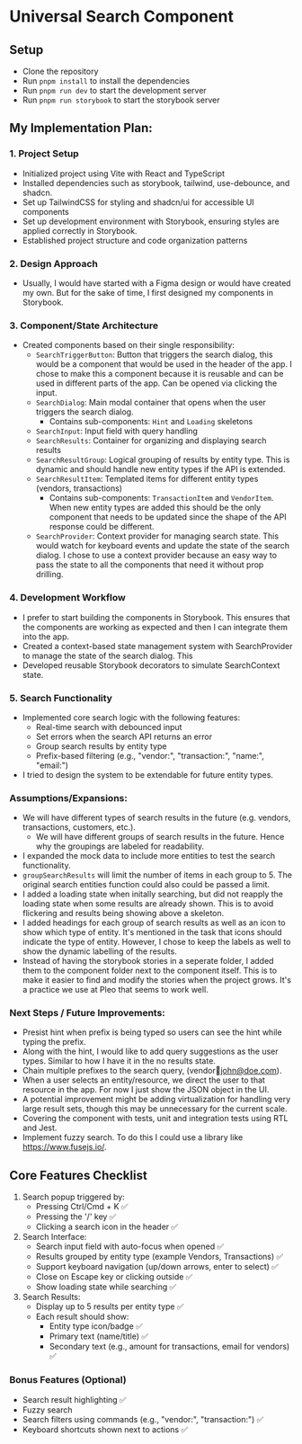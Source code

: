 # Universal Search Component

## Setup

- Clone the repository
- Run `pnpm install` to install the dependencies
- Run `pnpm run dev` to start the development server
- Run `pnpm run storybook` to start the storybook server

## My Implementation Plan:

### 1. Project Setup

- Initialized project using Vite with React and TypeScript
- Installed dependencies such as storybook, tailwind, use-debounce, and shadcn.
- Set up TailwindCSS for styling and shadcn/ui for accessible UI components
- Set up development environment with Storybook, ensuring styles are applied correctly in Storybook.
- Established project structure and code organization patterns

### 2. Design Approach

- Usually, I would have started with a Figma design or would have created my own. But for the sake of time, I first designed my components in Storybook.

### 3. Component/State Architecture

- Created components based on their single responsibility:
  - `SearchTriggerButton`: Button that triggers the search dialog, this would be a component that would be used in the header of the app. I chose to make this a component because it is reusable and can be used in different parts of the app. Can be opened via clicking the input.
  - `SearchDialog`: Main modal container that opens when the user triggers the search dialog.
    - Contains sub-components: `Hint` and `Loading` skeletons
  - `SearchInput`: Input field with query handling
  - `SearchResults`: Container for organizing and displaying search results
  - `SearchResultGroup`: Logical grouping of results by entity type. This is dynamic and should handle new entity types if the API is extended.
  - `SearchResultItem`: Templated items for different entity types (vendors, transactions)
    - Contains sub-components: `TransactionItem` and `VendorItem`. When new entity types are added this should be the only component that needs to be updated since the shape of the API response could be different.
  - `SearchProvider`: Context provider for managing search state. This would watch for keyboard events and update the state of the search dialog. I chose to use a context provider because an easy way to pass the state to all the components that need it without prop drilling.

### 4. Development Workflow

- I prefer to start building the components in Storybook. This ensures that the components are working as expected and then I can integrate them into the app.
- Created a context-based state management system with SearchProvider to manage the state of the search dialog. This
- Developed reusable Storybook decorators to simulate SearchContext state.

### 5. Search Functionality

- Implemented core search logic with the following features:
  - Real-time search with debounced input
  - Set errors when the search API returns an error
  - Group search results by entity type
  - Prefix-based filtering (e.g., "vendor:", "transaction:", "name:", "email:")
- I tried to design the system to be extendable for future entity types.

### Assumptions/Expansions:

- We will have different types of search results in the future (e.g. vendors, transactions, customers, etc.).
  - We will have different groups of search results in the future. Hence why the groupings are labeled for readability.
- I expanded the mock data to include more entities to test the search functionality.
- `groupSearchResults` will limit the number of items in each group to 5. The original search entities function could also could be passed a limit.
- I added a loading state when initally searching, but did not reapply the loading state when some results are already shown. This is to avoid flickering and results being showing above a skeleton.
- I added headings for each group of search results as well as an icon to show which type of entity. It's mentioned in the task that icons should indicate the type of entity. However, I chose to keep the labels as well to show the dynamic labelling of the results.
- Instead of having the storybook stories in a seperate folder, I added them to the component folder next to the component itself. This is to make it easier to find and modify the stories when the project grows. It's a practice we use at Pleo that seems to work well.

### Next Steps / Future Improvements:

- Presist hint when prefix is being typed so users can see the hint while typing the prefix.
- Along with the hint, I would like to add query suggestions as the user types. Similar to how I have it in the no results state.
- Chain multiple prefixes to the search query, (vendor:email:john@doe.com).
- When a user selects an entity/resource, we direct the user to that resource in the app. For now I just show the JSON object in the UI.
- A potential improvement might be adding virtualization for handling very large result sets, though this may be unnecessary for the current scale.
- Covering the component with tests, unit and integration tests using RTL and Jest.
- Implement fuzzy search. To do this I could use a library like https://www.fusejs.io/. 

## Core Features Checklist

1. Search popup triggered by:
   - Pressing Ctrl/Cmd + K ✅
   - Pressing the '/' key ✅
   - Clicking a search icon in the header ✅
2. Search Interface:
   - Search input field with auto-focus when opened ✅
   - Results grouped by entity type (example Vendors, Transactions) ✅
   - Support keyboard navigation (up/down arrows, enter to select) ✅
   - Close on Escape key or clicking outside ✅
   - Show loading state while searching ✅
3. Search Results:
   - Display up to 5 results per entity type ✅
   - Each result should show:
     - Entity type icon/badge ✅
     - Primary text (name/title) ✅
     - Secondary text (e.g., amount for transactions, email for vendors) ✅

### Bonus Features (Optional)

- Search result highlighting ✅
- Fuzzy search
- Search filters using commands (e.g., "vendor:", "transaction:") ✅
- Keyboard shortcuts shown next to actions ✅
